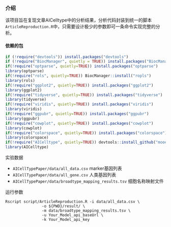 ### 介绍

该项目旨在复现文章AICelltype中的分析结果，分析代码封装到统一的脚本`ArticleReproduction.R`中，只需要设计极少的参数即可一条命令实现完整的分析。

#### 依赖的包

```R
if (!require("devtools")) install.packages("devtools")
if (!require("BiocManager", quietly = TRUE)) install.packages("BiocManager")
if(!require("optparse", quietly=TRUE)) install.packages("optparse")
library(optparse)
if(!require("rols", quietly=TRUE)) BiocManager::install("ropls")
library(rols)
if(!require("ggplot2", quietly=TRUE)) install.packages("ggplot2")
library(ggplot2)
if(!require("tidyverse", quietly=TRUE)) install.packages("tidyverse")
library(tidyverse)
if(!require("viridis", quietly=TRUE)) install.packages("viridis")
library(viridis)
if(!require("ggpubr", quietly=TRUE)) install.packages("ggpubr")
library(ggpubr)
if(!require("cowplot", quietly=TRUE)) install.packages("cowplot")
library(cowplot)
if(!require("colorspace", quietly=TRUE)) install.packages("colorspace")
library(colorspace)
if(!require("AICelltype", quietly=TRUE)) devtools::install_github("mooerccx/AICelltype")
library(AICelltype)
```



实验数据

- `AICellTypePaper/data/all_data.csv` marker基因列表
- `AICellTypePaper/data/all_gene.csv` 人类基因列表
- `AICellTypePaper/data/broadtype_mapping_results.tsv`  细胞名称映射文件



运行参数

```shell
Rscript script/ArticleReproduction.R -i data/all_data.csv \
				-o ${PWD}/result/ \
				-m data/broadtype_mapping_results.tsv \
				-u Your_Model_api_baseUrl \
				-k Your_Model_api_key
```



